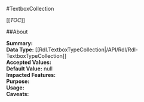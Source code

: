 #TextboxCollection

[[_TOC_]]

##About

**Summary:**   
**Data Type:** [[Rdl.TextboxTypeCollection|/API/Rdl/Rdl-TextboxTypeCollection]]  
**Accepted Values:**   
**Default Value:** null  
**Impacted Features:**   
**Purpose:**   
**Usage:**   
**Caveats:**   

